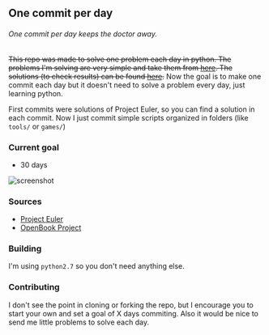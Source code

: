 ## One commit per day

###### One commit per day keeps the doctor away.

~~This repo was made to solve one problem each day in python. The problems I'm solving are very simple and take them from [here](https://projecteuler.net/archives). The solutions (to check results) can be found [here](http://www.s-anand.net/euler.html).~~ Now the goal is to make one commit each day but it doesn't need to solve a problem every day, just learning python.

First commits were solutions of Project Euler, so you can find a solution in each commit. Now I just commit simple scripts organized in folders (like `tools/` or `games/`)

### Current goal
  - 30 days

![screenshot](https://s3.amazonaws.com/f.cl.ly/items/2u1e220V2h2v0V3u0U3u/screenshot.png?v=235599cd)

### Sources
 - [Project Euler](https://projecteuler.net/archives)
 - [OpenBook Project](http://www.openbookproject.net/pybiblio/practice/wilson/)

### Building
I'm using `python2.7` so you don't need anything else.

### Contributing
I don't see the point in cloning or forking the repo, but I encourage you to start your own and set a goal of X days commiting. Also it would be nice to send me little problems to solve each day.
